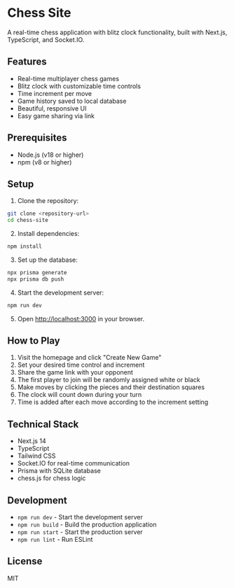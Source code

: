 # Chess Site

A real-time chess application with blitz clock functionality, built with Next.js, TypeScript, and Socket.IO.

## Features

- Real-time multiplayer chess games
- Blitz clock with customizable time controls
- Time increment per move
- Game history saved to local database
- Beautiful, responsive UI
- Easy game sharing via link

## Prerequisites

- Node.js (v18 or higher)
- npm (v8 or higher)

## Setup

1. Clone the repository:
```bash
git clone <repository-url>
cd chess-site
```

2. Install dependencies:
```bash
npm install
```

3. Set up the database:
```bash
npx prisma generate
npx prisma db push
```

4. Start the development server:
```bash
npm run dev
```

5. Open [http://localhost:3000](http://localhost:3000) in your browser.

## How to Play

1. Visit the homepage and click "Create New Game"
2. Set your desired time control and increment
3. Share the game link with your opponent
4. The first player to join will be randomly assigned white or black
5. Make moves by clicking the pieces and their destination squares
6. The clock will count down during your turn
7. Time is added after each move according to the increment setting

## Technical Stack

- Next.js 14
- TypeScript
- Tailwind CSS
- Socket.IO for real-time communication
- Prisma with SQLite database
- chess.js for chess logic

## Development

- `npm run dev` - Start the development server
- `npm run build` - Build the production application
- `npm run start` - Start the production server
- `npm run lint` - Run ESLint

## License

MIT 